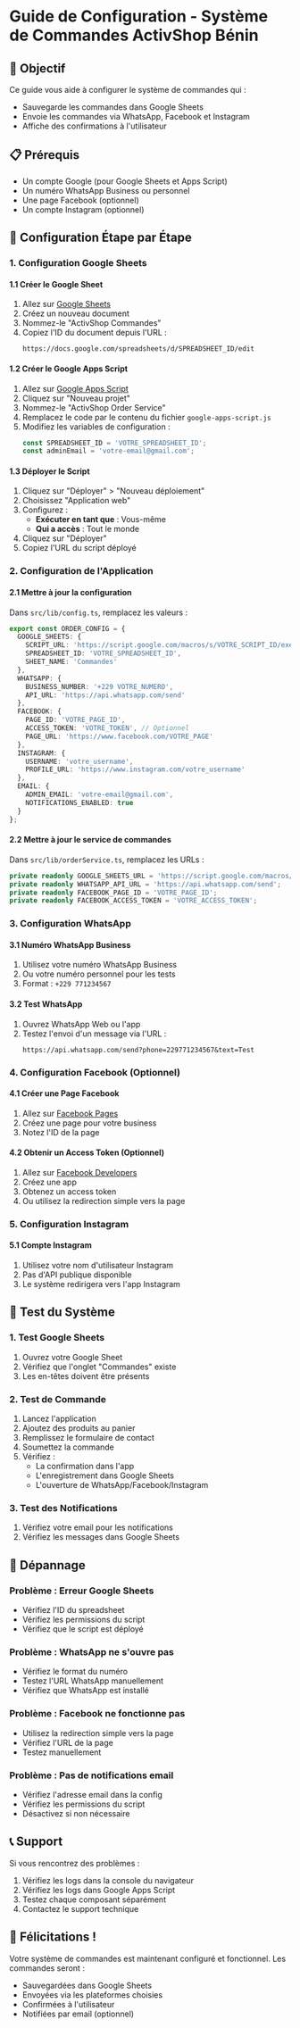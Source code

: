 # Guide de Configuration - Système de Commandes ActivShop Bénin

## 🎯 Objectif
Ce guide vous aide à configurer le système de commandes qui :
- Sauvegarde les commandes dans Google Sheets
- Envoie les commandes via WhatsApp, Facebook et Instagram
- Affiche des confirmations à l'utilisateur

## 📋 Prérequis
- Un compte Google (pour Google Sheets et Apps Script)
- Un numéro WhatsApp Business ou personnel
- Une page Facebook (optionnel)
- Un compte Instagram (optionnel)

## 🚀 Configuration Étape par Étape

### 1. Configuration Google Sheets

#### 1.1 Créer le Google Sheet
1. Allez sur [Google Sheets](https://sheets.google.com)
2. Créez un nouveau document
3. Nommez-le "ActivShop Commandes"
4. Copiez l'ID du document depuis l'URL :
   ```
   https://docs.google.com/spreadsheets/d/SPREADSHEET_ID/edit
   ```

#### 1.2 Créer le Google Apps Script
1. Allez sur [Google Apps Script](https://script.google.com)
2. Cliquez sur "Nouveau projet"
3. Nommez-le "ActivShop Order Service"
4. Remplacez le code par le contenu du fichier `google-apps-script.js`
5. Modifiez les variables de configuration :
   ```javascript
   const SPREADSHEET_ID = 'VOTRE_SPREADSHEET_ID';
   const adminEmail = 'votre-email@gmail.com';
   ```

#### 1.3 Déployer le Script
1. Cliquez sur "Déployer" > "Nouveau déploiement"
2. Choisissez "Application web"
3. Configurez :
   - **Exécuter en tant que** : Vous-même
   - **Qui a accès** : Tout le monde
4. Cliquez sur "Déployer"
5. Copiez l'URL du script déployé

### 2. Configuration de l'Application

#### 2.1 Mettre à jour la configuration
Dans `src/lib/config.ts`, remplacez les valeurs :

```typescript
export const ORDER_CONFIG = {
  GOOGLE_SHEETS: {
    SCRIPT_URL: 'https://script.google.com/macros/s/VOTRE_SCRIPT_ID/exec',
    SPREADSHEET_ID: 'VOTRE_SPREADSHEET_ID',
    SHEET_NAME: 'Commandes'
  },
  WHATSAPP: {
    BUSINESS_NUMBER: '+229 VOTRE_NUMERO',
    API_URL: 'https://api.whatsapp.com/send'
  },
  FACEBOOK: {
    PAGE_ID: 'VOTRE_PAGE_ID',
    ACCESS_TOKEN: 'VOTRE_TOKEN', // Optionnel
    PAGE_URL: 'https://www.facebook.com/VOTRE_PAGE'
  },
  INSTAGRAM: {
    USERNAME: 'votre_username',
    PROFILE_URL: 'https://www.instagram.com/votre_username'
  },
  EMAIL: {
    ADMIN_EMAIL: 'votre-email@gmail.com',
    NOTIFICATIONS_ENABLED: true
  }
};
```

#### 2.2 Mettre à jour le service de commandes
Dans `src/lib/orderService.ts`, remplacez les URLs :

```typescript
private readonly GOOGLE_SHEETS_URL = 'https://script.google.com/macros/s/VOTRE_SCRIPT_ID/exec';
private readonly WHATSAPP_API_URL = 'https://api.whatsapp.com/send';
private readonly FACEBOOK_PAGE_ID = 'VOTRE_PAGE_ID';
private readonly FACEBOOK_ACCESS_TOKEN = 'VOTRE_ACCESS_TOKEN';
```

### 3. Configuration WhatsApp

#### 3.1 Numéro WhatsApp Business
1. Utilisez votre numéro WhatsApp Business
2. Ou votre numéro personnel pour les tests
3. Format : `+229 771234567`

#### 3.2 Test WhatsApp
1. Ouvrez WhatsApp Web ou l'app
2. Testez l'envoi d'un message via l'URL :
   ```
   https://api.whatsapp.com/send?phone=229771234567&text=Test
   ```

### 4. Configuration Facebook (Optionnel)

#### 4.1 Créer une Page Facebook
1. Allez sur [Facebook Pages](https://facebook.com/pages)
2. Créez une page pour votre business
3. Notez l'ID de la page

#### 4.2 Obtenir un Access Token (Optionnel)
1. Allez sur [Facebook Developers](https://developers.facebook.com)
2. Créez une app
3. Obtenez un access token
4. Ou utilisez la redirection simple vers la page

### 5. Configuration Instagram

#### 5.1 Compte Instagram
1. Utilisez votre nom d'utilisateur Instagram
2. Pas d'API publique disponible
3. Le système redirigera vers l'app Instagram

## 🧪 Test du Système

### 1. Test Google Sheets
1. Ouvrez votre Google Sheet
2. Vérifiez que l'onglet "Commandes" existe
3. Les en-têtes doivent être présents

### 2. Test de Commande
1. Lancez l'application
2. Ajoutez des produits au panier
3. Remplissez le formulaire de contact
4. Soumettez la commande
5. Vérifiez :
   - La confirmation dans l'app
   - L'enregistrement dans Google Sheets
   - L'ouverture de WhatsApp/Facebook/Instagram

### 3. Test des Notifications
1. Vérifiez votre email pour les notifications
2. Vérifiez les messages dans Google Sheets

## 🔧 Dépannage

### Problème : Erreur Google Sheets
- Vérifiez l'ID du spreadsheet
- Vérifiez les permissions du script
- Vérifiez que le script est déployé

### Problème : WhatsApp ne s'ouvre pas
- Vérifiez le format du numéro
- Testez l'URL WhatsApp manuellement
- Vérifiez que WhatsApp est installé

### Problème : Facebook ne fonctionne pas
- Utilisez la redirection simple vers la page
- Vérifiez l'URL de la page
- Testez manuellement

### Problème : Pas de notifications email
- Vérifiez l'adresse email dans la config
- Vérifiez les permissions du script
- Désactivez si non nécessaire

## 📞 Support

Si vous rencontrez des problèmes :
1. Vérifiez les logs dans la console du navigateur
2. Vérifiez les logs dans Google Apps Script
3. Testez chaque composant séparément
4. Contactez le support technique

## 🎉 Félicitations !

Votre système de commandes est maintenant configuré et fonctionnel. Les commandes seront :
- Sauvegardées dans Google Sheets
- Envoyées via les plateformes choisies
- Confirmées à l'utilisateur
- Notifiées par email (optionnel)
